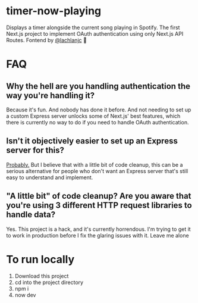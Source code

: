 # timer-now-playing
Displays a timer alongside the current song playing in Spotify. The first Next.js project to implement OAuth authentication using only Next.js API Routes. Fontend by [@lachlanjc](https://github.com/lachlanjc) 💖

# FAQ
## Why the hell are you handling authentication the way you're handling it?
Because it's fun. And nobody has done it before. And not needing to set up a custom Express server unlocks some of Next.js' best features, which there is currently no way to do if you need to handle OAuth authentication.

## Isn't it objectively easier to set up an Express server for this?
[Probably.](https://github.com/tmb/seethemusic/blob/master/server.js) But I believe that with a little bit of code cleanup, this can be a serious alternative for people who don't want an Express server that's still easy to understand and implement.

## "A little bit" of code cleanup? Are you aware that you're using 3 different HTTP request libraries to handle data?
Yes. This project is a hack, and it's currently horrendous. I'm trying to get it to work in production before I fix the glaring issues with it. Leave me alone

# To run locally
1. Download this project
2. cd into the project directory
3. npm i
4. now dev
